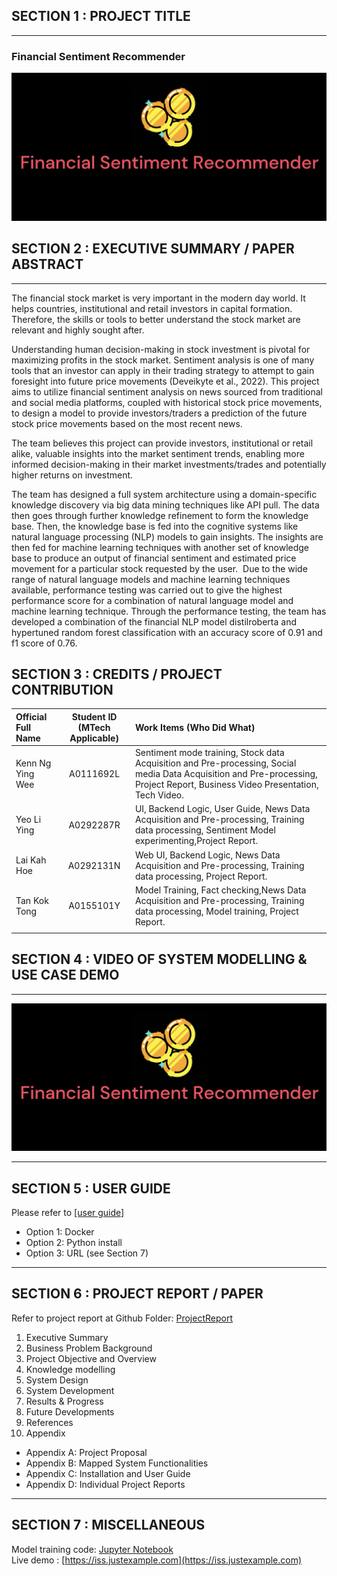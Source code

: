 ## SECTION 1 : PROJECT TITLE
---
### Financial Sentiment Recommender
![image-banner](./img/banner.png)

## SECTION 2 : EXECUTIVE SUMMARY / PAPER ABSTRACT
---
The financial stock market is very important in the modern day world. It helps countries, institutional and retail investors in capital formation. Therefore, the skills or tools to better understand the stock market are relevant and highly sought after. 

Understanding human decision-making in stock investment is pivotal for maximizing profits in the stock market. Sentiment analysis is one of many tools that an investor can apply in their trading strategy to attempt to gain foresight into future price movements (Deveikyte et al., 2022). This project aims to utilize financial sentiment analysis on news sourced from traditional and social media platforms, coupled with historical stock price movements, to design a model to provide investors/traders a prediction of the future stock price movements based on the most recent news.

The team believes this project can provide investors, institutional or retail alike, valuable insights into the market sentiment trends, enabling more informed decision-making in their market investments/trades and potentially higher returns on investment.

The team has designed a full system architecture using a domain-specific knowledge discovery via big data mining techniques like API pull. The data then goes through further knowledge refinement to form the knowledge base. Then, the knowledge base is fed into the cognitive systems like natural language processing (NLP) models to gain insights. The insights are then fed for machine learning techniques with another set of knowledge base to produce an output of financial sentiment and estimated price movement for a particular stock requested by the user.  Due to the wide range of natural language models and machine learning techniques available, performance testing was carried out to give the highest performance score for a combination of natural language model and machine learning technique. Through the performance testing, the team has developed a combination of the financial NLP model distilroberta and hypertuned random forest classification with an accuracy score of 0.91 and f1 score of 0.76.

## SECTION 3 : CREDITS / PROJECT CONTRIBUTION

| Official Full Name | Student ID (MTech Applicable) | Work Items (Who Did What)                                                                                                                                                      | 
| :----------------- | :---------------------------: | :----------------------------------------------------------------------------------------------------------------------------------------------------------------------------- | 
| Kenn Ng Ying Wee   |           A0111692L           | Sentiment mode training, Stock data Acquisition and Pre-processing, Social media Data Acquisition and Pre-processing, Project Report, Business Video Presentation, Tech Video. |
| Yeo Li Ying        |           A0292287R           | UI, Backend Logic, User Guide, News Data Acquisition and Pre-processing, Training data processing, Sentiment Model experimenting,Project Report.                               |   
| Lai Kah Hoe        |           A0292131N           | Web UI, Backend Logic, News Data Acquisition and Pre-processing, Training data processing, Project Report.                                                                     |         
| Tan Kok Tong       |           A0155101Y           | Model Training, Fact checking,News Data Acquisition and Pre-processing, Training data processing, Model training, Project Report.                                              |               
|                    |                               |                                                                                                                                                                                |

## SECTION 4 : VIDEO OF SYSTEM MODELLING & USE CASE DEMO
---
[![Watch the video](./img/banner.png)](https://youtu.be/EZtqAzOxIZA)

---

## SECTION 5 : USER GUIDE

Please refer to [[user guide]](https://github.com/iss-senteament/stock-sentiment-analysis/blob/6f814cae9940a10b348dfc8b3d4631ffd3677e46/ProjectReport/UserGuide.pdf)
* Option 1: Docker
* Option 2: Python install
* Option 3: URL (see Section 7)

---

## SECTION 6 : PROJECT REPORT / PAPER

Refer to project report at Github Folder: [ProjectReport](https://www.google.com)
1. Executive Summary
2. Business Problem Background
3. Project Objective and Overview
4. Knowledge modelling
5. System Design
6. System Development
7. Results & Progress
8. Future Developments
9. References
10. Appendix
* Appendix A: Project Proposal
* Appendix B: Mapped System Functionalities
* Appendix C: Installation and User Guide
* Appendix D: Individual Project Reports

---

## SECTION 7 : MISCELLANEOUS

Model training code: [Jupyter Notebook](./code/Final_Training_Code_Compare.ipynb) <br>
Live demo : [https://iss.justexample.com](https://iss.justexample.com)
